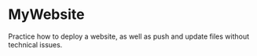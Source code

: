 # MyWebsite

Practice how to deploy a website, as well as push and update files without technical issues.

